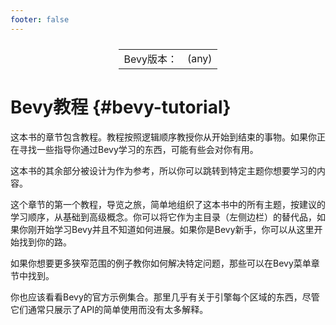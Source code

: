 ```yaml
---
footer: false
---
```

<table style="display:flex;justify-content:center">
  <tr>
    <td>Bevy版本：</td>
    <td>(any)</td>
  </tr>
</table>

# Bevy教程 {#bevy-tutorial}

这本书的章节包含教程。教程按照逻辑顺序教授你从开始到结束的事物。如果你正在寻找一些指导你通过Bevy学习的东西，可能有些会对你有用。

这本书的其余部分被设计为作为参考，所以你可以跳转到特定主题你想要学习的内容。

这个章节的第一个教程，导览之旅，简单地组织了这本书中的所有主题，按建议的学习顺序，从基础到高级概念。你可以将它作为主目录（左侧边栏）的替代品，如果你刚开始学习Bevy并且不知道如何进展。如果你是Bevy新手，你可以从这里开始找到你的路。

如果你想要更多狭窄范围的例子教你如何解决特定问题，那些可以在Bevy菜单章节中找到。

你也应该看看Bevy的官方示例集合。那里几乎有关于引擎每个区域的东西，尽管它们通常只展示了API的简单使用而没有太多解释。
